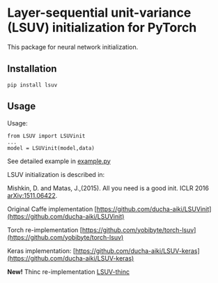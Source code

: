 # Layer-sequential unit-variance (LSUV) initialization for PyTorch

This package for neural network initialization.

## Installation

```
pip install lsuv
```

## Usage



Usage:

    from LSUV import LSUVinit
    ...
    model = LSUVinit(model,data)

See detailed example in [example.py](example.py)

LSUV initialization is described in:

Mishkin, D. and Matas, J.,(2015). All you need is a good init. ICLR 2016 [arXiv:1511.06422](http://arxiv.org/abs/1511.06422).

Original Caffe implementation  [https://github.com/ducha-aiki/LSUVinit](https://github.com/ducha-aiki/LSUVinit)

Torch re-implementation [https://github.com/yobibyte/torch-lsuv](https://github.com/yobibyte/torch-lsuv)

Keras implementation: [https://github.com/ducha-aiki/LSUV-keras](https://github.com/ducha-aiki/LSUV-keras)

**New!** Thinc re-implementation [LSUV-thinc](https://github.com/explosion/thinc/blob/e653dd3dfe91f8572e2001c8943dbd9b9401768b/thinc/neural/_lsuv.py)